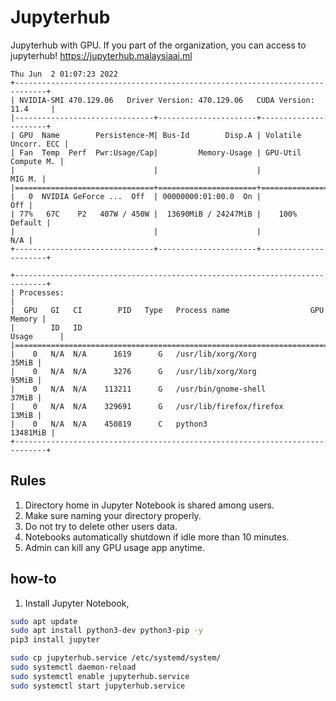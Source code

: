 # Jupyterhub
Jupyterhub with GPU. If you part of the organization, you can access to jupyterhub! https://jupyterhub.malaysiaai.ml

```text
Thu Jun  2 01:07:23 2022       
+-----------------------------------------------------------------------------+
| NVIDIA-SMI 470.129.06   Driver Version: 470.129.06   CUDA Version: 11.4     |
|-------------------------------+----------------------+----------------------+
| GPU  Name        Persistence-M| Bus-Id        Disp.A | Volatile Uncorr. ECC |
| Fan  Temp  Perf  Pwr:Usage/Cap|         Memory-Usage | GPU-Util  Compute M. |
|                               |                      |               MIG M. |
|===============================+======================+======================|
|   0  NVIDIA GeForce ...  Off  | 00000000:01:00.0  On |                  Off |
| 77%   67C    P2   407W / 450W |  13690MiB / 24247MiB |    100%      Default |
|                               |                      |                  N/A |
+-------------------------------+----------------------+----------------------+
                                                                               
+-----------------------------------------------------------------------------+
| Processes:                                                                  |
|  GPU   GI   CI        PID   Type   Process name                  GPU Memory |
|        ID   ID                                                   Usage      |
|=============================================================================|
|    0   N/A  N/A      1619      G   /usr/lib/xorg/Xorg                 35MiB |
|    0   N/A  N/A      3276      G   /usr/lib/xorg/Xorg                 95MiB |
|    0   N/A  N/A    113211      G   /usr/bin/gnome-shell               37MiB |
|    0   N/A  N/A    329691      G   /usr/lib/firefox/firefox           13MiB |
|    0   N/A  N/A    450819      C   python3                         13481MiB |
+-----------------------------------------------------------------------------+
```

## Rules

1. Directory home in Jupyter Notebook is shared among users.
2. Make sure naming your directory properly.
3. Do not try to delete other users data.
4. Notebooks automatically shutdown if idle more than 10 minutes.
5. Admin can kill any GPU usage app anytime.

## how-to

1. Install Jupyter Notebook,

```bash
sudo apt update
sudo apt install python3-dev python3-pip -y
pip3 install jupyter

sudo cp jupyterhub.service /etc/systemd/system/
sudo systemctl daemon-reload
sudo systemctl enable jupyterhub.service 
sudo systemctl start jupyterhub.service
```
